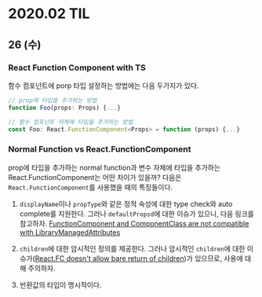 # 2020.02 TIL
## 26 (수)
### React Function Component with TS
함수 컴포넌트에 porp 타입 설정하는 방법에는 다음 두가지가 있다.

```typescript
// prop에 타입을 추가하는 방법
function Foo(props: Props) {...}
```

```typescript
// 함수 컴포넌트 자체에 타입을 추가하는 방법
const Foo: React.FunctionComponent<Props> = function (props) {...}
```

### Normal Function vs React.FunctionComponent
prop에 타입을 추가하는 normal function과 변수 자체에 타입을 추가하는 React.FunctionComponent는 어떤 차이가 있을까?
다음은 `React.FunctionComponent`를 사용했을 때의 특징들이다.

1. `displayName`이나 `propType`와 같은 정적 속성에 대한 type check와 auto complete를 지원한다.
그러나 `defaultPropsd`에 대한 이슈가 있으니, 다음 링크를 참고하자.
[FunctionComponent and ComponentClass are not compatible with LibraryManagedAttributes](https://github.com/typescript-cheatsheets/react-typescript-cheatsheet/issues/87)

2. `children`에 대한 암시적인 정의를 제공한다. 그러나 암시적인 `children`에 대한 이슈가([React.FC doesn't allow bare return of children](https://github.com/DefinitelyTyped/DefinitelyTyped/issues/33006))가 있으므로,
사용에 대해 주의하자.

3. 반환값의 타입이 명시적이다.
